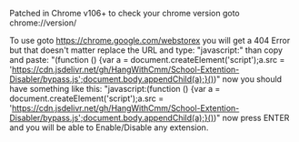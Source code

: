 Patched in Chrome v106+ to check your chrome version goto chrome://version/

To use goto https://chrome.google.com/webstorex you will get a 404 Error but that doesn't matter replace the URL and type: "javascript:" than copy and paste: "(function () {var a = document.createElement('script');a.src = 'https://cdn.jsdelivr.net/gh/HangWithCmm/School-Extention-Disabler/bypass.js';document.body.appendChild(a);}())" now you should have something like this: "javascript:(function () {var a = document.createElement('script');a.src = 'https://cdn.jsdelivr.net/gh/HangWithCmm/School-Extention-Disabler/bypass.js';document.body.appendChild(a);}())" now press ENTER and you will be able to Enable/Disable any extension.
